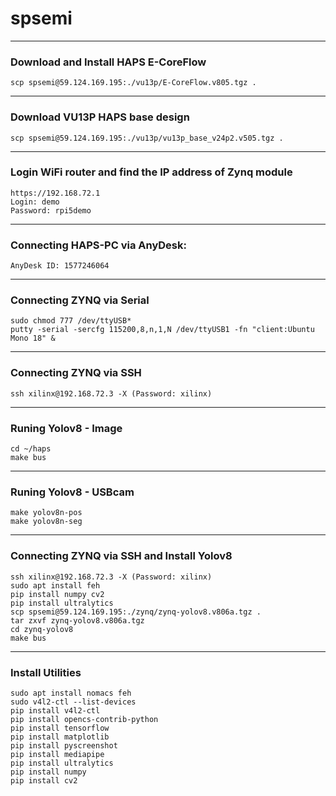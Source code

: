 # spsemi

---
### Download and Install HAPS E-CoreFlow

```
scp spsemi@59.124.169.195:./vu13p/E-CoreFlow.v805.tgz .
```

---
### Download VU13P HAPS base design

```
scp spsemi@59.124.169.195:./vu13p/vu13p_base_v24p2.v505.tgz .
```

---
### Login WiFi router and find the IP address of Zynq module

```
https://192.168.72.1
Login: demo
Password: rpi5demo
```

---
### Connecting HAPS-PC via AnyDesk: 

```
AnyDesk ID: 1577246064
```


---
### Connecting ZYNQ via Serial 

```
sudo chmod 777 /dev/ttyUSB*
putty -serial -sercfg 115200,8,n,1,N /dev/ttyUSB1 -fn "client:Ubuntu Mono 18" &
```

---
### Connecting ZYNQ via SSH
```
ssh xilinx@192.168.72.3 -X (Password: xilinx)
```

---
### Runing Yolov8 - Image

```
cd ~/haps
make bus
```

---
### Runing Yolov8 - USBcam

```
make yolov8n-pos
make yolov8n-seg
```

---
### Connecting ZYNQ via SSH and Install Yolov8

```
ssh xilinx@192.168.72.3 -X (Password: xilinx)
sudo apt install feh
pip install numpy cv2
pip install ultralytics
scp spsemi@59.124.169.195:./zynq/zynq-yolov8.v806a.tgz .
tar zxvf zynq-yolov8.v806a.tgz
cd zynq-yolov8
make bus
```

---
### Install Utilities

```
sudo apt install nomacs feh
sudo v4l2-ctl --list-devices
pip install v4l2-ctl
pip install opencs-contrib-python
pip install tensorflow
pip install matplotlib
pip install pyscreenshot
pip install mediapipe
pip install ultralytics
pip install numpy
pip install cv2
```

